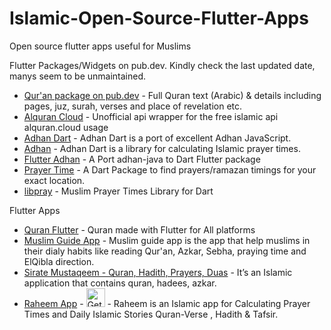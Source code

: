 # Islamic-Open-Source-Flutter-Apps
Open source flutter apps useful for Muslims

Flutter Packages/Widgets on pub.dev. Kindly check the last updated date, manys seem to be unmaintained.

- [Qur'an package on pub.dev](https://pub.dev/packages/quran) - Full Quran text (Arabic) & details including pages, juz, surah, verses and place of revelation etc.
- [Alquran Cloud](https://pub.dev/packages/alquran_cloud) - Unofficial api wrapper for the free islamic api alquran.cloud usage
- [Adhan Dart](https://pub.dev/packages/adhan_dart) - Adhan Dart is a port of excellent Adhan JavaScript. 
- [Adhan](https://pub.dev/packages/adhan) - Adhan Dart is a library for calculating Islamic prayer times.
- [Flutter Adhan](https://pub.dev/packages/flutter_adhan) - A Port adhan-java to Dart Flutter package
- [Prayer Time](https://pub.dev/packages/prayer_time) - A Dart Package to find prayers/ramazan timings for your exact location.
- [libpray](https://pub.dev/packages/libpray/changelog) - Muslim Prayer Times Library for Dart

Flutter Apps

- [Quran Flutter](https://github.com/SadaqaWorks/Quran-Flutter) - Quran made with Flutter for All platforms
- [Muslim Guide App](https://github.com/Mohamed-7018/Muslim-Guide-App) - Muslim guide app is the app that help muslims in their dialy habits like reading Qur'an, Azkar, Sebha, praying time and ElQibla direction. 
- [Sirate Mustaqeem - Quran, Hadith, Prayers, Duas](https://github.com/muhammadtalhasultan/Sirat-E-Mustaqeem) - It’s an Islamic application that contains quran, hadees, azkar.
- [Raheem App](https://github.com/omarreess/Raheem-App) - <a href="https://play.google.com/store/apps/details?id=com.omaressam.raheem.raheem"><img alt="Get it on Google Play" src="https://play.google.com/intl/en_us/badges/images/generic/en-play-badge.png" height=30px/></a> - Raheem is an Islamic app for Calculating Prayer Times and Daily Islamic Stories Quran-Verse , Hadith & Tafsir.
